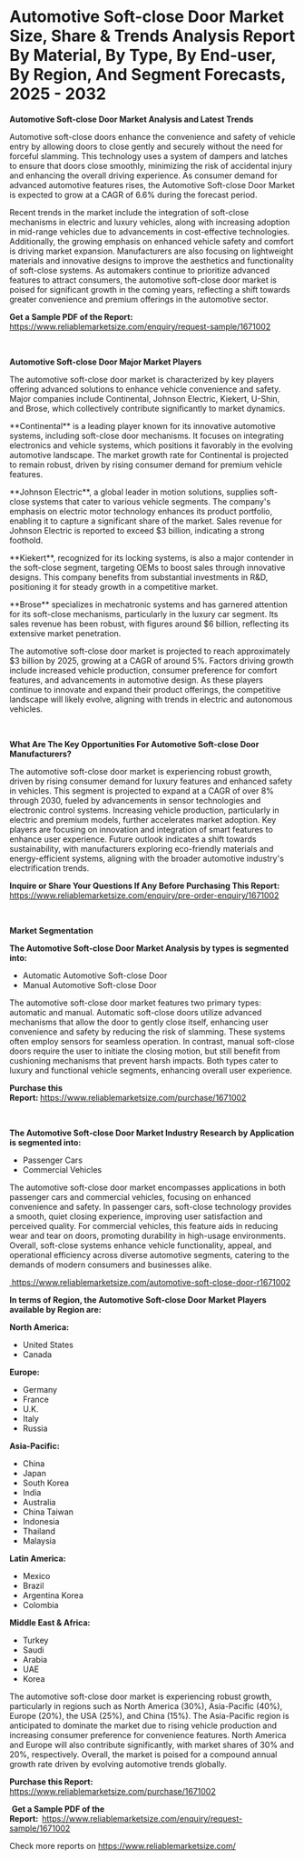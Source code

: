 <p><h1>Automotive Soft-close Door Market Size, Share & Trends Analysis Report By Material, By Type, By End-user, By Region, And Segment Forecasts, 2025 - 2032</h1></p><p><strong>Automotive Soft-close Door Market Analysis and Latest Trends</strong></p>
<p><p>Automotive soft-close doors enhance the convenience and safety of vehicle entry by allowing doors to close gently and securely without the need for forceful slamming. This technology uses a system of dampers and latches to ensure that doors close smoothly, minimizing the risk of accidental injury and enhancing the overall driving experience. As consumer demand for advanced automotive features rises, the Automotive Soft-close Door Market is expected to grow at a CAGR of 6.6% during the forecast period.</p><p>Recent trends in the market include the integration of soft-close mechanisms in electric and luxury vehicles, along with increasing adoption in mid-range vehicles due to advancements in cost-effective technologies. Additionally, the growing emphasis on enhanced vehicle safety and comfort is driving market expansion. Manufacturers are also focusing on lightweight materials and innovative designs to improve the aesthetics and functionality of soft-close systems. As automakers continue to prioritize advanced features to attract consumers, the automotive soft-close door market is poised for significant growth in the coming years, reflecting a shift towards greater convenience and premium offerings in the automotive sector.</p></p>
<p><strong>Get a Sample PDF of the Report:&nbsp;</strong> <a href="https://www.reliablemarketsize.com/enquiry/request-sample/1671002?utm_campaign=3072&utm_medium=2&utm_source=Github&utm_content=ia&utm_term=25032025&utm_id=automotive-soft-close-door">https://www.reliablemarketsize.com/enquiry/request-sample/1671002</a></p>
<p>&nbsp;</p>
<p><strong>Automotive Soft-close Door Major Market Players</strong></p>
<p><p>The automotive soft-close door market is characterized by key players offering advanced solutions to enhance vehicle convenience and safety. Major companies include Continental, Johnson Electric, Kiekert, U-Shin, and Brose, which collectively contribute significantly to market dynamics.</p><p>**Continental** is a leading player known for its innovative automotive systems, including soft-close door mechanisms. It focuses on integrating electronics and vehicle systems, which positions it favorably in the evolving automotive landscape. The market growth rate for Continental is projected to remain robust, driven by rising consumer demand for premium vehicle features.</p><p>**Johnson Electric**, a global leader in motion solutions, supplies soft-close systems that cater to various vehicle segments. The company's emphasis on electric motor technology enhances its product portfolio, enabling it to capture a significant share of the market. Sales revenue for Johnson Electric is reported to exceed $3 billion, indicating a strong foothold.</p><p>**Kiekert**, recognized for its locking systems, is also a major contender in the soft-close segment, targeting OEMs to boost sales through innovative designs. This company benefits from substantial investments in R&D, positioning it for steady growth in a competitive market.</p><p>**Brose** specializes in mechatronic systems and has garnered attention for its soft-close mechanisms, particularly in the luxury car segment. Its sales revenue has been robust, with figures around $6 billion, reflecting its extensive market penetration.</p><p>The automotive soft-close door market is projected to reach approximately $3 billion by 2025, growing at a CAGR of around 5%. Factors driving growth include increased vehicle production, consumer preference for comfort features, and advancements in automotive design. As these players continue to innovate and expand their product offerings, the competitive landscape will likely evolve, aligning with trends in electric and autonomous vehicles.</p></p>
<p>&nbsp;</p>
<p><strong>What Are The Key Opportunities For Automotive Soft-close Door Manufacturers?</strong></p>
<p><p>The automotive soft-close door market is experiencing robust growth, driven by rising consumer demand for luxury features and enhanced safety in vehicles. This segment is projected to expand at a CAGR of over 8% through 2030, fueled by advancements in sensor technologies and electronic control systems. Increasing vehicle production, particularly in electric and premium models, further accelerates market adoption. Key players are focusing on innovation and integration of smart features to enhance user experience. Future outlook indicates a shift towards sustainability, with manufacturers exploring eco-friendly materials and energy-efficient systems, aligning with the broader automotive industry's electrification trends.</p></p>
<p><strong>Inquire or Share Your Questions If Any Before Purchasing This Report:</strong> <a href="https://www.reliablemarketsize.com/enquiry/pre-order-enquiry/1671002?utm_campaign=3072&utm_medium=2&utm_source=Github&utm_content=ia&utm_term=25032025&utm_id=automotive-soft-close-door">https://www.reliablemarketsize.com/enquiry/pre-order-enquiry/1671002</a></p>
<p>&nbsp;</p>
<p><strong>Market Segmentation</strong></p>
<p><strong>The Automotive Soft-close Door Market Analysis by types is segmented into:</strong></p>
<p><ul><li>Automatic Automotive Soft-close Door</li><li>Manual Automotive Soft-close Door</li></ul></p>
<p><p>The automotive soft-close door market features two primary types: automatic and manual. Automatic soft-close doors utilize advanced mechanisms that allow the door to gently close itself, enhancing user convenience and safety by reducing the risk of slamming. These systems often employ sensors for seamless operation. In contrast, manual soft-close doors require the user to initiate the closing motion, but still benefit from cushioning mechanisms that prevent harsh impacts. Both types cater to luxury and functional vehicle segments, enhancing overall user experience.</p></p>
<p><strong>Purchase this Report:&nbsp;</strong><a href="https://www.reliablemarketsize.com/purchase/1671002?utm_campaign=3072&utm_medium=2&utm_source=Github&utm_content=ia&utm_term=25032025&utm_id=automotive-soft-close-door">https://www.reliablemarketsize.com/purchase/1671002</a></p>
<p>&nbsp;</p>
<p><strong>The Automotive Soft-close Door Market Industry Research by Application is segmented into:</strong></p>
<p><ul><li>Passenger Cars</li><li>Commercial Vehicles</li></ul></p>
<p><p>The automotive soft-close door market encompasses applications in both passenger cars and commercial vehicles, focusing on enhanced convenience and safety. In passenger cars, soft-close technology provides a smooth, quiet closing experience, improving user satisfaction and perceived quality. For commercial vehicles, this feature aids in reducing wear and tear on doors, promoting durability in high-usage environments. Overall, soft-close systems enhance vehicle functionality, appeal, and operational efficiency across diverse automotive segments, catering to the demands of modern consumers and businesses alike.</p></p>
<p><a href="https://www.reliablemarketsize.com/automotive-soft-close-door-r1671002?utm_campaign=3072&utm_medium=2&utm_source=Github&utm_content=ia&utm_term=25032025&utm_id=automotive-soft-close-door">&nbsp;https://www.reliablemarketsize.com/automotive-soft-close-door-r1671002</a></p>
<p><strong>In terms of Region, the Automotive Soft-close Door Market Players available by Region are:</strong></p>
<p>
    <p> <strong> North America: </strong>
        <ul>
            <li>United States</li>
            <li>Canada</li>
        </ul>
        </p> 
    <p> <strong> Europe: </strong>
        <ul>
            <li>Germany</li>
            <li>France</li>
            <li>U.K.</li>
            <li>Italy</li>
            <li>Russia</li>
        </ul>
        </p> 
    <p> <strong> Asia-Pacific: </strong>
        <ul>
            <li>China</li>
            <li>Japan</li>
            <li>South Korea</li>
            <li>India</li>
            <li>Australia</li>
            <li>China Taiwan</li>
            <li>Indonesia</li>
            <li>Thailand</li>
            <li>Malaysia</li>
        </ul>
        </p> 
    <p> <strong> Latin America: </strong>
        <ul>
            <li>Mexico</li>
            <li>Brazil</li>
            <li>Argentina Korea</li>
            <li>Colombia</li>
        </ul>
        </p> 
    <p> <strong> Middle East & Africa: </strong>
        <ul>
            <li>Turkey</li>
            <li>Saudi</li>
            <li>Arabia</li>
            <li>UAE</li>
            <li>Korea</li>
        </ul>
    </p>
    </p>
<p><p>The automotive soft-close door market is experiencing robust growth, particularly in regions such as North America (30%), Asia-Pacific (40%), Europe (20%), the USA (25%), and China (15%). The Asia-Pacific region is anticipated to dominate the market due to rising vehicle production and increasing consumer preference for convenience features. North America and Europe will also contribute significantly, with market shares of 30% and 20%, respectively. Overall, the market is poised for a compound annual growth rate driven by evolving automotive trends globally.</p></p>
<p><strong>Purchase this Report: </strong><a href="https://www.reliablemarketsize.com/purchase/1671002?utm_campaign=3072&utm_medium=2&utm_source=Github&utm_content=ia&utm_term=25032025&utm_id=automotive-soft-close-door">https://www.reliablemarketsize.com/purchase/1671002</a></p>
<p>&nbsp;<strong>Get a Sample PDF of the Report:&nbsp;&nbsp;</strong><a href="https://www.reliablemarketsize.com/enquiry/request-sample/1671002?utm_campaign=3072&utm_medium=2&utm_source=Github&utm_content=ia&utm_term=25032025&utm_id=automotive-soft-close-door">https://www.reliablemarketsize.com/enquiry/request-sample/1671002</a></p>
<p><strong></strong></p>
<p>Check more reports on <a href="https://www.reliablemarketsize.com/?utm_campaign=3072&utm_medium=2&utm_source=Github&utm_content=ia&utm_term=25032025&utm_id=automotive-soft-close-door">https://www.reliablemarketsize.com/</a></p>